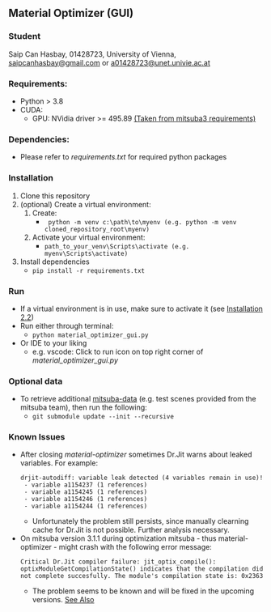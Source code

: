 ## Material Optimizer (GUI)

### Student

Saip Can Hasbay, 01428723, University of Vienna, [saipcanhasbay@gmail.com](saipcanhasbay@gmail.com) or [a01428723@unet.univie.ac.at](a01428723@unet.univie.ac.at)

### Requirements:

- Python > 3.8
- CUDA:
  - GPU: NVidia driver >= 495.89 [(Taken from mitsuba3 requirements)](https://mitsuba.readthedocs.io/en/stable/#requirements)

### Dependencies:

- Please refer to _requirements.txt_ for required python packages

### Installation

1. Clone this repository
2. (optional) Create a virtual environment:
   1. Create:
      - ` python -m venv c:\path\to\myenv (e.g. python -m venv cloned_repository_root\myenv)`
   2. Activate your virtual environment:
      - `path_to_your_venv\Scripts\activate (e.g. myenv\Scripts\activate)`
3. Install dependencies
   - `pip install -r requirements.txt`

### Run

- If a virtual environment is in use, make sure to activate it (see [Installation 2.2](#installation))
- Run either through terminal:
  - `python material_optimizer_gui.py`
- Or IDE to your liking
  - e.g. vscode: Click to run icon on top right corner of _material_optimizer_gui.py_

### Optional data

- To retrieve additional [mitsuba-data](https://github.com/mitsuba-renderer/mitsuba-data) (e.g. test scenes provided from the mitsuba team), then run the following:
  - `git submodule update --init --recursive`

### Known Issues

- After closing _material-optimizer_ sometimes Dr.Jit warns about leaked variables. For example:
  ```
  drjit-autodiff: variable leak detected (4 variables remain in use)!
   - variable a1154237 (1 references)
   - variable a1154245 (1 references)
   - variable a1154246 (1 references)
   - variable a1154244 (1 references)
  ```
  - Unfortunately the problem still persists, since manually clearning cache for Dr.Jit is not possible. Further analysis necessary.
- On mitsuba version 3.1.1 during optimization mitsuba - thus material-optimizer - might crash with the following error message:
  ```
  Critical Dr.Jit compiler failure: jit_optix_compile(): optixModuleGetCompilationState() indicates that the compilation did not complete succesfully. The module's compilation state is: 0x2363
  ```
  - The problem seems to be known and will be fixed in the upcoming versions. [See Also](https://github.com/mitsuba-renderer/mitsuba3/issues/408)
